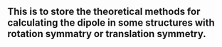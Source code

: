 ## This is to store the theoretical methods for calculating the dipole in some structures with rotation symmatry or translation symmetry.
